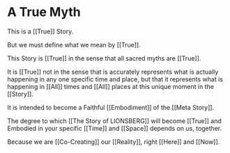 # A True Myth

This is a [[True]] Story. 

But we must define what we mean by [[True]].  

This Story is [[True]] in the sense that all sacred myths are [[True]].  

It is [[True]] not in the sense that is accurately represents what is actually happening in any one specific time and place, but that it represents what is happening in [[All]] times and [[All]] places at this unique moment in the [[Story]]. 

It is intended to become a Faithful [[Embodiment]] of the [[Meta Story]]. 

The degree to which [[The Story of LIONSBERG]]  will become [[True]] and Embodied in your specific [[Time]] and [[Space]] depends on us, together. 

Because we are [[Co-Creating]] our [[Reality]], right [[Here]] and [[Now]]. 